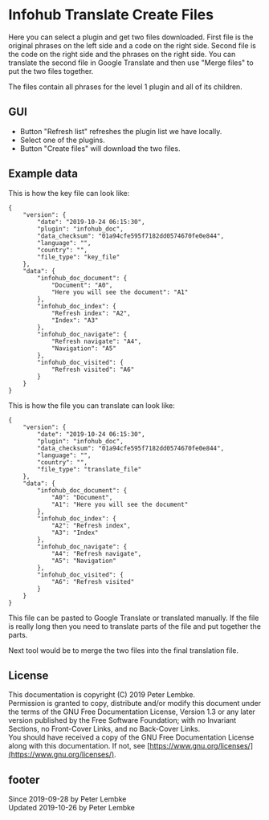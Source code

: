 # Infohub Translate Create Files
Here you can select a plugin and get two files downloaded.
First file is the original phrases on the left side and a code on the right side. 
Second file is the code on the right side and the phrases on the right side. 
You can translate the second file in Google Translate and then use "Merge files" to put the two files together.

The files contain all phrases for the level 1 plugin and all of its children.

## GUI
* Button "Refresh list" refreshes the plugin list we have locally. 
* Select one of the plugins.
* Button "Create files" will download the two files.

## Example data
This is how the key file can look like:
```
{
    "version": {
        "date": "2019-10-24 06:15:30",
        "plugin": "infohub_doc",
        "data_checksum": "01a94cfe595f7182dd0574670fe0e844",
        "language": "",
        "country": "",
        "file_type": "key_file"
    },
    "data": {
        "infohub_doc_document": {
            "Document": "A0",
            "Here you will see the document": "A1"
        },
        "infohub_doc_index": {
            "Refresh index": "A2",
            "Index": "A3"
        },
        "infohub_doc_navigate": {
            "Refresh navigate": "A4",
            "Navigation": "A5"
        },
        "infohub_doc_visited": {
            "Refresh visited": "A6"
        }
    }
}
```

This is how the file you can translate can look like:
```
{
    "version": {
        "date": "2019-10-24 06:15:30",
        "plugin": "infohub_doc",
        "data_checksum": "01a94cfe595f7182dd0574670fe0e844",
        "language": "",
        "country": "",
        "file_type": "translate_file"
    },
    "data": {
        "infohub_doc_document": {
            "A0": "Document",
            "A1": "Here you will see the document"
        },
        "infohub_doc_index": {
            "A2": "Refresh index",
            "A3": "Index"
        },
        "infohub_doc_navigate": {
            "A4": "Refresh navigate",
            "A5": "Navigation"
        },
        "infohub_doc_visited": {
            "A6": "Refresh visited"
        }
    }
}
```
This file can be pasted to Google Translate or translated manually.
If the file is really long then you need to translate parts of the file and put together the parts.

Next tool would be to merge the two files into the final translation file.

## License
This documentation is copyright (C) 2019 Peter Lembke.  
Permission is granted to copy, distribute and/or modify this document under the terms of the GNU Free Documentation License, Version 1.3 or any later version published by the Free Software Foundation; with no Invariant Sections, no Front-Cover Links, and no Back-Cover Links.  
You should have received a copy of the GNU Free Documentation License along with this documentation. If not, see [https://www.gnu.org/licenses/](https://www.gnu.org/licenses/).

## footer
Since 2019-09-28 by Peter Lembke  
Updated 2019-10-26 by Peter Lembke
